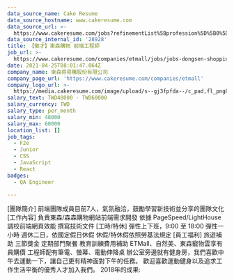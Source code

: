 ```yaml
---
data_source_name: Cake Resume
data_source_hostname: www.cakeresume.com
data_source_url: >-
  https://www.cakeresume.com/jobs?refinementList%5Bprofession%5D%5B0%5D=engineering_qa-engineer&refinementList%5Bsalary_type%5D=per_month&refinementList%5Bsalary_currency%5D=TWD&range%5Bsalary_range%5D%5Bmax%5D=600000
data_source_internal_id: '28928'
title: 【徵才】東森購物 前端工程師
job_url: >-
  https://www.cakeresume.com/companies/etmall/jobs/jobs-dongsen-shopping-front-end-engineer
date: 2021-04-25T08:01:47.064Z
company_name: 東森得易購股份有限公司
company_page_url: 'https://www.cakeresume.com/companies/etmall'
company_logo_url: >-
  https://media.cakeresume.com/image/upload/s--gj3fpfda--/c_pad,fl_png8,h_200,w_200/v1565659132/yozvcnvbycxezq6teoq3.png
salary_text: TWD48000 - TWD60000
salary_currency: TWD
salary_type: per_month
salary_min: 48000
salary_max: 60000
location_list: []
job_tags:
  - F2e
  - Junior
  - CSS
  - JavaScript
  - React
badges:
  - QA Engineer

---
```


[團隊簡介] 前端團隊成員目前7人，氣氛融洽，鼓勵學習新技術並分享的團隊文化 [工作內容] 負責東森/森森購物網站前端需求開發 依據 PageSpeed/LightHouse 調校前端網頁效能 撰寫技術文件 [工時/特休] 彈性上下班，9:00 至 18:00 彈性一小時 週休二日，依國定假日休假 休假/特休假依照勞基法規定 [員工福利] 旅遊補助 三節獎金 定期部門聚餐 教育訓練費用補助 ETMall、自然美、東森寵物雲享有員購價 工程師配有筆電、螢幕、電動伸降桌 辦公室旁邊就有健身房，我們喜歡中午去運動一下，讓自己更有精神面對下午的任務。 歡迎喜歡運動健身以及追求工作生活平衡的優秀人才加入我們。 2018年的成果: